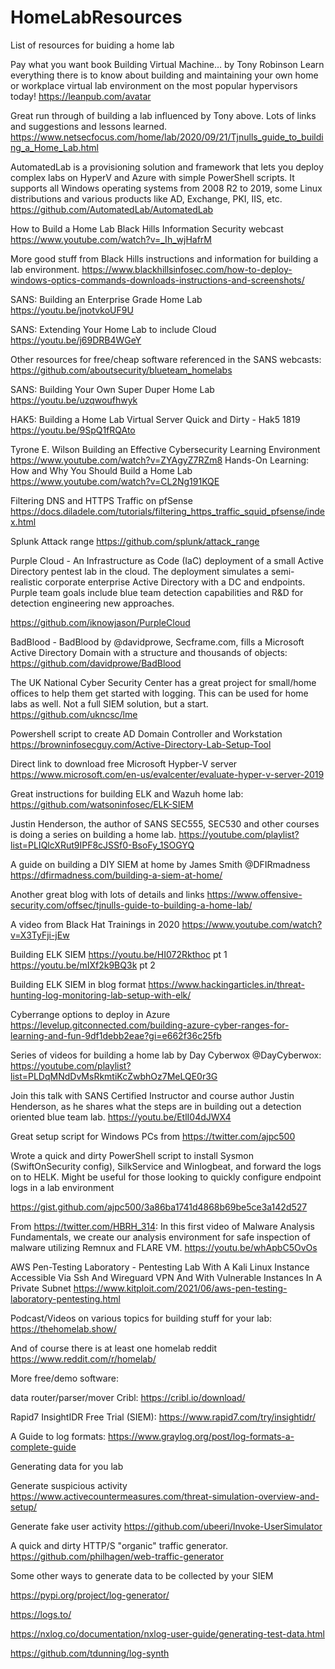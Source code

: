 # HomeLabResources
List of resources for buiding a home lab


Pay what you want book
Building Virtual Machine… by Tony Robinson 
Learn everything there is to know about building and maintaining your own home or workplace virtual lab environment on the most popular hypervisors today!
https://leanpub.com/avatar

Great run through of building a lab influenced by Tony above.  Lots of links and suggestions and lessons learned.
https://www.netsecfocus.com/home/lab/2020/09/21/Tjnulls_guide_to_building_a_Home_Lab.html

AutomatedLab is a provisioning solution and framework that lets you deploy complex labs on HyperV and Azure with simple PowerShell scripts. It supports all Windows operating systems from 2008 R2 to 2019, some Linux distributions and various products like AD, Exchange, PKI, IIS, etc. 
https://github.com/AutomatedLab/AutomatedLab

How to Build a Home Lab
Black Hills Information Security webcast
https://www.youtube.com/watch?v=_Ih_wjHafrM

More good stuff from Black Hills instructions and information for building a lab environment.
https://www.blackhillsinfosec.com/how-to-deploy-windows-optics-commands-downloads-instructions-and-screenshots/


SANS: Building an Enterprise Grade Home Lab 
https://youtu.be/jnotvkoUF9U

SANS: Extending Your Home Lab to include Cloud   https://youtu.be/j69DRB4WGeY

Other resources for free/cheap software referenced in the SANS webcasts:   https://github.com/aboutsecurity/blueteam_homelabs

SANS: Building Your Own Super Duper Home Lab
https://youtu.be/uzqwoufhwyk

HAK5:  Building a Home Lab Virtual Server Quick and Dirty - Hak5 1819
https://youtu.be/9SpQ1fRQAto

Tyrone E. Wilson
Building an Effective Cybersecurity Learning Environment
https://www.youtube.com/watch?v=ZYAgyZ7RZm8
Hands-On Learning: How and Why You Should Build a Home Lab
https://www.youtube.com/watch?v=CL2Ng191KQE

Filtering DNS and HTTPS Traffic on pfSense
https://docs.diladele.com/tutorials/filtering_https_traffic_squid_pfsense/index.html

Splunk Attack range
https://github.com/splunk/attack_range

Purple Cloud - An Infrastructure as Code (IaC) deployment of a small Active Directory pentest lab in the cloud. The deployment simulates a semi-realistic corporate enterprise Active Directory with a DC and endpoints. Purple team goals include blue team detection capabilities and R&D for detection engineering new approaches. 

https://github.com/iknowjason/PurpleCloud

BadBlood - BadBlood by @davidprowe, Secframe.com, fills a Microsoft Active Directory Domain with a structure and thousands of objects:  
https://github.com/davidprowe/BadBlood


The UK National Cyber Security Center has a great project for small/home offices to help them get started with logging.  This can be used for home labs as well. Not a full SIEM solution, but a start.
https://github.com/ukncsc/lme


Powershell script to create AD Domain Controller and Workstation     
https://browninfosecguy.com/Active-Directory-Lab-Setup-Tool

Direct link to download free Microsoft Hypber-V server    
https://www.microsoft.com/en-us/evalcenter/evaluate-hyper-v-server-2019

Great instructions for building ELK and Wazuh home lab:  
https://github.com/watsoninfosec/ELK-SIEM

Justin Henderson, the author of SANS SEC555, SEC530 and other courses is doing a series on building a home lab.
https://youtube.com/playlist?list=PLIQlcXRut9IPF8cJSSf0-BsoFy_1SOGYQ

A guide on building a DIY SIEM at home by James Smith @DFIRmadness
https://dfirmadness.com/building-a-siem-at-home/

Another great blog with lots of details and links
https://www.offensive-security.com/offsec/tjnulls-guide-to-building-a-home-lab/

A video from Black Hat Trainings in 2020
https://www.youtube.com/watch?v=X3TyFji-jEw

Building ELK SIEM 
https://youtu.be/HI072Rkthoc  pt 1
https://youtu.be/mIXf2k9BQ3k  pt 2

Building ELK SIEM in blog format
https://www.hackingarticles.in/threat-hunting-log-monitoring-lab-setup-with-elk/

Cyberrange options to deploy in Azure
https://levelup.gitconnected.com/building-azure-cyber-ranges-for-learning-and-fun-9df1debb2eae?gi=e662f36c25fb

Series of videos for building a home lab by Day Cyberwox @DayCyberwox:
https://youtube.com/playlist?list=PLDqMNdDvMsRkmtiKcZwbhOz7MeLQE0r3G

Join this talk with SANS Certified Instructor and course author Justin Henderson, as he shares what the steps are in building out a detection oriented blue team lab.
https://youtu.be/EtlI04dJWX4

Great setup script for Windows PCs from https://twitter.com/ajpc500

Wrote a quick and dirty PowerShell script to install Sysmon (SwiftOnSecurity config), SilkService and Winlogbeat, and forward the logs on to HELK. Might be useful for those looking to quickly configure endpoint logs in a lab environment

https://gist.github.com/ajpc500/3a86ba1741d4868b69be5ce3a142d527

From https://twitter.com/HBRH_314:
In this first video of Malware Analysis Fundamentals, we create our analysis environment for safe inspection of malware utilizing Remnux and FLARE VM.
https://youtu.be/whApbC5OvOs

AWS Pen-Testing Laboratory - Pentesting Lab With A Kali Linux Instance Accessible Via Ssh And Wireguard VPN And With Vulnerable Instances In A Private Subnet 
https://www.kitploit.com/2021/06/aws-pen-testing-laboratory-pentesting.html

Podcast/Videos on various topics for building stuff for your lab:
https://thehomelab.show/

And of course there is at least one homelab reddit
https://www.reddit.com/r/homelab/


More free/demo software:

data router/parser/mover  Cribl:  https://cribl.io/download/

Rapid7 InsightIDR Free Trial (SIEM): https://www.rapid7.com/try/insightidr/

A Guide to log formats:
https://www.graylog.org/post/log-formats-a-complete-guide

Generating data for you lab

Generate suspicious activity
https://www.activecountermeasures.com/threat-simulation-overview-and-setup/

Generate fake user activity
https://github.com/ubeeri/Invoke-UserSimulator

A quick and dirty HTTP/S "organic" traffic generator.    https://github.com/philhagen/web-traffic-generator

Some other ways to generate data to be collected by your SIEM

https://pypi.org/project/log-generator/

https://logs.to/

https://nxlog.co/documentation/nxlog-user-guide/generating-test-data.html

https://github.com/tdunning/log-synth
